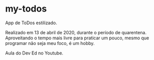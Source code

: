 # my-todos
App de ToDos estilizado. 

Realizado em 13 de abril de 2020, durante o período de quarentena. 
Aproveitando o tempo mais livre para praticar um pouco, mesmo que programar não seja meu foco, é um hobby.

Aula do Dev Ed no Youtube.
